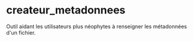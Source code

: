 # createur_metadonnees
Outil aidant les utilisateurs plus néophytes à renseigner les métadonnées d'un fichier. 
